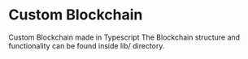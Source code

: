 # Custom Blockchain
Custom Blockchain made in Typescript
The Blockchain structure and functionality can be found inside lib/ directory.
